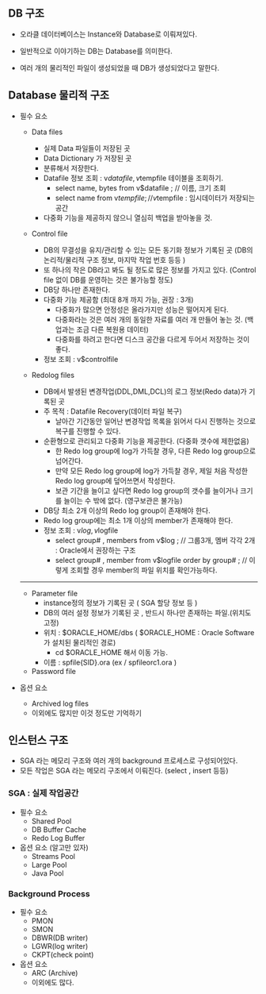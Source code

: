 ## DB 구조

- 오라클 데이터베이스는 Instance와 Database로 이뤄져있다.
- 일반적으로 이야기하는 DB는 Database를 의미한다. 

- 여러 개의 물리적인 파일이 생성되었을 때 DB가 생성되었다고 말한다.



## Database 물리적 구조

- 필수 요소
    - Data files 
        -  실제 Data 파일들이 저장된 곳
        -  Data Dictionary 가 저장된 곳
        -  분류해서 저장한다. 
        -  Datafile 정보 조회 : v$datafile , v$tempfile 테이블을 조회하기.
            -  select name, bytes from v$datafile ; // 이름, 크기 조회
            -  select name from v$tempfile ; //  v$tempfile : 임시데이터가 저장되는 공간
        -  다중화 기능을 제공하지 않으니 열심히 백업을 받아놓을 것.
    
    - Control file 
        - DB의 무결성을 유지/관리할 수 있는 모든 동기화 정보가 기록된 곳
          (DB의 논리적/물리적 구조 정보, 마지막 작업 번호 등등 ) 
        - 또 하나의 작은 DB라고 봐도 될 정도로 많은 정보를 가지고 있다.
          (Control file 없이 DB를 운영하는 것은 불가능할 정도)
        - DB당 하나만 존재한다. 
        - 다중화 기능 제공함 (최대 8개 까지 가능, 권장 : 3개) 
            - 다중화가 많으면 안정성은 올라가지만 성능은 떨어지게 된다. 
            - 다중화라는 것은 여러 개의 동일한 자료를 여러 개 만들어 놓는 것. (백업과는 조금 다른 복원용 데이터)
            - 다중화를 하려고 한다면 디스크 공간을 다르게 두어서 저장하는 것이 좋다. 
        - 정보 조회 : v$controlfile 
    - Redolog files 
        - DB에서 발생된 변경작업(DDL,DML,DCL)의 로그 정보(Redo data)가 기록된 곳 
        - 주 목적 : Datafile Recovery(데이터 파일 복구) 
            - 날아간 기간동안 일어난 변경작업 목록을 읽어서 다시 진행하는 것으로 복구를 진행할 수 있다. 
        - 순환형으로 관리되고 다중화 기능을 제공한다. (다중화 갯수에 제한없음)
            - 한 Redo log group에 log가 가득찰 경우, 다른 Redo log group으로 넘어간다.
            - 만약 모든 Redo log group에 log가 가득찰 경우, 제일 처음 작성한 Redo log group에 덮어쓰면서 작성한다. 
            - 보관 기간을 늘이고 싶다면 Redo log group의 갯수를 늘이거나 크기를 늘이는 수 밖에 없다. (영구보관은 불가능)
        - DB당 최소 2개 이상의 Redo log group이 존재해야 한다.
        - Redo log group에는 최소 1개 이상의 member가 존재해야 한다. 
        - 정보 조회 : v$log , v$logfile
            - select group# , members from v$log ; // 그룹3개, 멤버 각각 2개 : Oracle에서 권장하는 구조
            - select group# , member from v$logfile order by group# ; // 이렇게 조회할 경우 member의 파일 위치를 확인가능하다. 
    - ----
    - Parameter file
        - instance정의 정보가 기록된 곳 ( SGA 할당 정보 등 ) 
        - DB의 여러 설정 정보가 기록된 곳 , 반드시 하나만 존재하는 파일.(위치도 고정)
        - 위치 : $ORACLE_HOME/dbs ( $ORACLE_HOME : Oracle Software가 설치된 물리적인 경로)
            - cd $ORACLE_HOME 해서 이동 가능. 
        - 이름 : spfile{SID}.ora  (ex / spfileorc1.ora ) 
    - Password file

- 옵션 요소
    - Archived log files
    - 이외에도 많지만 이것 정도만 기억하기

## 인스턴스 구조
- SGA 라는 메모리 구조와 여러 개의 background 프로세스로 구성되어있다.
- 모든 작업은 SGA 라는 메모리 구조에서 이뤄진다. (select , insert 등등)

### SGA : 실제 작업공간
- 필수 요소
    - Shared Pool 
    - DB Buffer Cache
    - Redo Log Buffer   
- 옵션 요소 (알고만 있자) 
    - Streams Pool
    - Large Pool
    - Java Pool 
### Background Process
- 필수 요소
   - PMON
   - SMON
   - DBWR(DB writer)
   - LGWR(log writer)
   - CKPT(check point) 
- 옵션 요소
    - ARC (Archive)
    - 이외에도 많다.  
